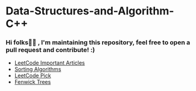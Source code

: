 # Data-Structures-and-Algorithm-C++

### Hi folks🖐🏻 , I'm maintaining this repository, feel free to open a pull request and contribute! :)

- [LeetCode Important Articles](https://leetcode.com/discuss/general-discussion/665604/Important-and-Useful-links-from-all-over-the-LeetCode)
- [Sorting Algorithms](https://leetcode.com/discuss/general-discussion/1091763/must-do-all-required-sorting-algorithms-complete-guide)
- [LeetCode Pick](https://leetcode.com/discuss/general-discussion/1041234/become-leetcodes-pick-win-leetcoins-and-leetcode-goodies)
- [Fenwick Trees](https://leetcode.com/discuss/general-discussion/1093346/introduction-to-fenwick-treebinary-indexed-treebit)
